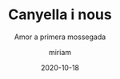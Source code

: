 ---
author: miriam
date: 2020-10-18
published: true
title: Canyella i nous
subtitle: Amor a primera mossegada
description: Galeta de vainilla aromatitzada amb un toc de canyella i nous.
image: /uploads/canyella.png
price: 1.5
---